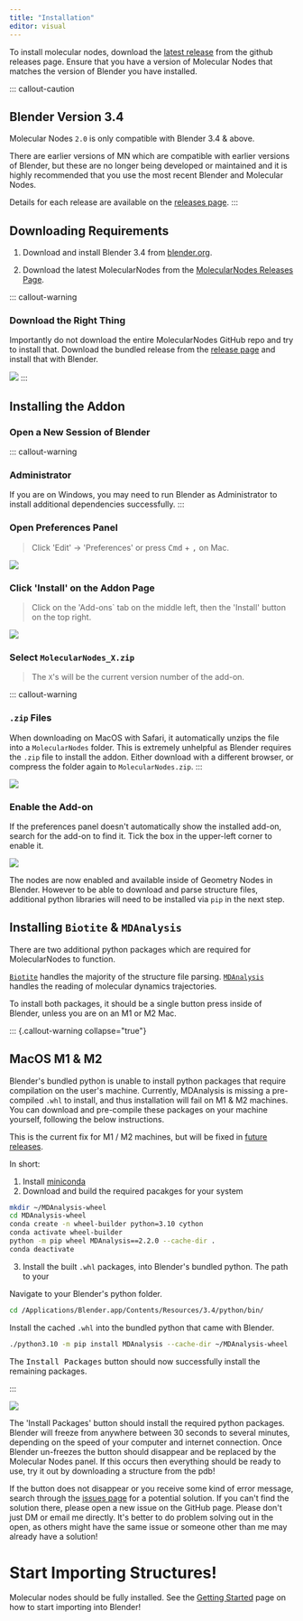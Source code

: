 ```yaml
---
title: "Installation"
editor: visual
---
```


To install molecular nodes, download the [latest release](https://github.com/BradyAJohnston/MolecularNodes/releases) from the github releases page. Ensure that you have a version of Molecular Nodes that matches the version of Blender you have installed.

::: callout-caution
## Blender Version 3.4

Molecular Nodes `2.0` is only compatible with Blender 3.4 & above.

There are earlier versions of MN which are compatible with earlier versions of Blender, but these are no longer being developed or maintained and it is highly recommended that you use the most recent Blender and Molecular Nodes.

Details for each release are available on the [releases page](https://github.com/BradyAJohnston/MolecularNodes/releases).
:::

## Downloading Requirements

1.  Download and install Blender 3.4 from [blender.org](https://www.blender.org/download/).

2.  Download the latest MolecularNodes from the [MolecularNodes Releases Page](https://github.com/BradyAJohnston/MolecularNodes/releases/).

::: callout-warning
### Download the Right Thing

Importantly do not download the entire MolecularNodes GitHub repo and try to install that. Download the bundled release from the [release page](https://github.com/BradyAJohnston/MolecularNodes/releases) and install that with Blender.

![](https://imgur.com/3thv8YM)
:::

## Installing the Addon

### Open a New Session of Blender

::: callout-warning
### Administrator

If you are on Windows, you may need to run Blender as Administrator to install additional dependencies successfully.
:::

### Open Preferences Panel

> Click 'Edit' -\> 'Preferences' or press <kbd>Cmd</kbd> + <kbd> ,</kbd> on Mac.

![](https://imgur.com/Mv8tHMC)

### Click 'Install' on the Addon Page

> Click on the 'Add-ons\` tab on the middle left, then the 'Install' button on the top right.

![](https://imgur.com/6ri9FUl)

### Select `MolecularNodes_X.zip`

> The `X`'s will be the current version number of the add-on.

::: callout-warning
### `.zip` Files

When downloading on MacOS with Safari, it automatically unzips the file into a `MolecularNodes` folder. This is extremely unhelpful as Blender requires the `.zip` file to install the addon. Either download with a different browser, or compress the folder again to `MolecularNodes.zip`.
:::

![](https://imgur.com/uFWZP42)

### Enable the Add-on

If the preferences panel doesn't automatically show the installed add-on, search for the add-on to find it. Tick the box in the upper-left corner to enable it.

![](https://imgur.com/8vVmzVt)

The nodes are now enabled and available inside of Geometry Nodes in Blender. However to be able to download and parse structure files, additional python libraries will need to be installed via `pip` in the next step.

## Installing `Biotite` & `MDAnalysis`

There are two additional python packages which are required for MolecularNodes to function.

[`Biotite`](https://biotite-python.org) handles the majority of the structure file parsing. [`MDAnalysis`](https://www.mdanalysis.org/) handles the reading of molecular dynamics trajectories.

To install both packages, it should be a single button press inside of Blender, unless you are on an M1 or M2 Mac.

::: {.callout-warning collapse="true"}
## MacOS M1 & M2

Blender's bundled python is unable to install python packages that require compilation on the user's machine. Currently, MDAnalysis is missing a pre-compiled `.whl` to install, and thus installation will fail on M1 & M2 machines. You can download and pre-compile these packages on your machine yourself, following the below instructions.

This is the current fix for M1 / M2 machines, but will be fixed in [future releases](https://github.com/BradyAJohnston/MolecularNodes/issues/108#issuecomment-1467914853).

In short:

1.  Install [miniconda](https://docs.conda.io/en/latest/miniconda.html)
2.  Download and build the required pacakges for your system
```bash
mkdir ~/MDAnalysis-wheel
cd MDAnalysis-wheel
conda create -n wheel-builder python=3.10 cython
conda activate wheel-builder
python -m pip wheel MDAnalysis==2.2.0 --cache-dir .
conda deactivate
```
3.  Install the built `.whl` packages, into Blender's bundled python. The path to your 

Navigate to your Blender's python folder.
```bash
cd /Applications/Blender.app/Contents/Resources/3.4/python/bin/
```
Install the cached `.whl` into the bundled python that came with Blender.
```bash
./python3.10 -m pip install MDAnalysis --cache-dir ~/MDAnalysis-wheel
```

The <kbd>Install Packages</kbd> button should now successfully install the remaining packages.


:::

![](https://i.imgur.com/ePIhaGq.png)

The 'Install Packages' button should install the required python packages. Blender will freeze from anywhere between 30 seconds to several minutes, depending on the speed of your computer and internet connection. Once Blender un-freezes the button should disappear and be replaced by the Molecular Nodes panel. If this occurs then everything should be ready to use, try it out by downloading a structure from the pdb!

If the button does not disappear or you receive some kind of error message, search through the [issues page](https://github.com/BradyAJohnston/MolecularNodes/issues) for a potential solution. If you can't find the solution there, please open a new issue on the GitHub page. Please don't just DM or email me directly. It's better to do problem solving out in the open, as others might have the same issue or someone other than me may already have a solution!

# Start Importing Structures!

Molecular nodes should be fully installed. See the [Getting Started](getting-started.md) page on how to start importing into Blender!

